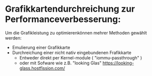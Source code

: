 # Grafikkartendurchreichung zur Performanceverbesserung:

Um die Grafikleistung zu optimierenkönnen mehrer Methoden gewählt werden:

- Emulierung einer Grafikkarte
- Durchreichung einer nicht nativ eingebundenen Frafikkarte
  - Entweder direkt per Kernel-module ( "iommu-passthrough" )
  - oder mit Sofware wie z.B. "looking Glas"
        https://looking-glass.hostfission.com/
  
